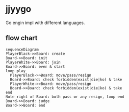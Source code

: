 # jjyygo
Go engin impl with different languages.

## flow chart

```mermaid
sequenceDiagram
PlayerBlack->>Board: create
Board->>Board: init
PlayerWhite->>Board: join
Board->>Board: even & start
loop play
  PlayerBlack->>Board: move/pass/resign
  Board->>Board: check forbidden(exist|die|ko) & take
  PlayerWhite->>Board: move/pass/resign
  Board->>Board: check forbidden(exist|die|ko) & take
end
Note right of Board: both pass or any resign, loop end
Board->>Board: judge
Board->>Board: end
```
